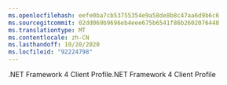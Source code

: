 ```yaml
---
ms.openlocfilehash: eefe0ba7cb53755354e9a58de8b8c47aa6d9b6c6
ms.sourcegitcommit: 02dd069b9696eb4eee675b6541f86b2602076448
ms.translationtype: MT
ms.contentlocale: zh-CN
ms.lasthandoff: 10/20/2020
ms.locfileid: "92224798"
---
```

<span data-ttu-id="50855-101">.NET Framework 4 Client Profile</span><span class="sxs-lookup"><span data-stu-id="50855-101">.NET Framework 4 Client Profile</span></span>